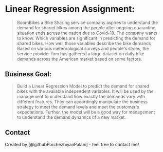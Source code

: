 # Linear Regression Assignment:
> BoomBikes a Bike Sharing service company aspires to understand the demand for shared bikes among the people after ongoing quarantine situation ends across the nation due to Covid-19. 
> The company wants to know:
> Which variables are significant in predicting the demand for shared bikes.
> How well those variables describe the bike demands
> Based on various meteorological surveys and people's styles, the service provider firm has gathered a large dataset on daily bike demands across the American market based on some factors. 

## Business Goal:
> Build a Linear Regression Model to predict the demand for shared bikes with the available independent variables. It will be used by the management to understand how exactly the demands vary 
> with different features. They can accordingly manipulate the business strategy to meet the demand levels and meet the customer's expectations. Further, the model will be a good way for 
> management to understand the demand dynamics of a new market. 


## Contact
Created by [@githubPorchezhiyanPalani] - feel free to contact me!
